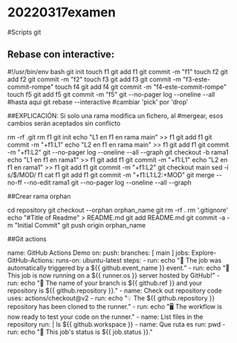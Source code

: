 # 20220317examen

#Scripts git

## Rebase con interactive:

#!/usr/bin/env bash
git init
touch f1
git add f1
git commit -m "f1"
touch f2
git add f2
git commit -m "f2"
touch f3
git add f3
git commit -m "f3-este-commit-rompe"
touch f4
git add f4
git commit -m "f4-este-commit-rompe"
touch f5
git add f5
git commit -m "f5"
git --no-pager log --oneline --all 
#hasta aqui
git rebase --interactive <commit-antes-de-lo-que-queremos-borrar>
#cambiar 'pick' por 'drop'


##EXPLICACIÓN: Si solo una rama modifica un fichero, al
#mergear, esos cambios serán aceptados sin conflicto

rm -rf .git
rm f1
git init
echo "L1 en f1 en rama main" >> f1
git add f1
git commit -m "+f1:L1"
echo "L2 en f1 en rama main" >> f1
git add f1
git commit -m "+f1:L2"
git --no-pager log --oneline --all --graph
git checkout -b rama1
echo "L1 en f1 en rama1" >> f1
git add f1
git commit -m "+f1:L1"
echo "L2 en f1 en rama1" >> f1
git add f1
git commit -m "+f1:L2"
git checkout main
sed -i s/$/MOD/ f1
cat f1
git add f1
git commit -m "+f1:L1:L2:+MOD"
git merge --no-ff --no-edit rama1
git --no-pager log --oneline --all --graph

##Crear rama orphan

cd repository
git checkout --orphan orphan_name
git rm -rf .
rm '.gitignore'
echo "#Title of Readme" > README.md
git add README.md
git commit -a -m "Initial Commit"
git push origin orphan_name

##Git actions

name: GitHub Actions Demo
on: 
  push:
      branches: [ main ]
jobs:
  Explore-GitHub-Actions:
    runs-on: ubuntu-latest
    steps:
      - run: echo "🎉 The job was automatically triggered by a ${{ github.event_name }} event."
      - run: echo "🐧 This job is now running on a ${{ runner.os }} server hosted by GitHub!"
      - run: echo "🔎 The name of your branch is ${{ github.ref }} and your repository is ${{ github.repository }}."
      - name: Check out repository code
        uses: actions/checkout@v2
      - run: echo "💡 The ${{ github.repository }} repository has been cloned to the runner."
      - run: echo "🖥️ The workflow is now ready to test your code on the runner."
      - name: List files in the repository
        run: |
          ls ${{ github.workspace }}
      - name: Que ruta es
        run: pwd
      - run: echo "🍏 This job's status is ${{ job.status }}."

